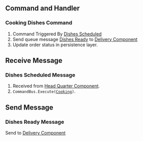 ## Command and Handler
### Cooking Dishes Command

1. Command Triggered By [Dishes Scheduled](###dishes-scheduled-message) 
2. Send queue message [Dishes Ready](###dishes-ready-message) to [Delivery Component](./Sub-Component%20Delivery.md)
3. Update order status in persistence layer.
## Receive Message

### Dishes Scheduled Message

1. Received from [Head Quarter Component](./Main-Component%20Head-Quarter). 
2. `CommandBus.Execute(`[`Cooking`](###cooking-dishes-command)`)`.
## Send Message

### Dishes Ready Message

Send to [Delivery Component](./Sub-Component%20Delivery.md)
